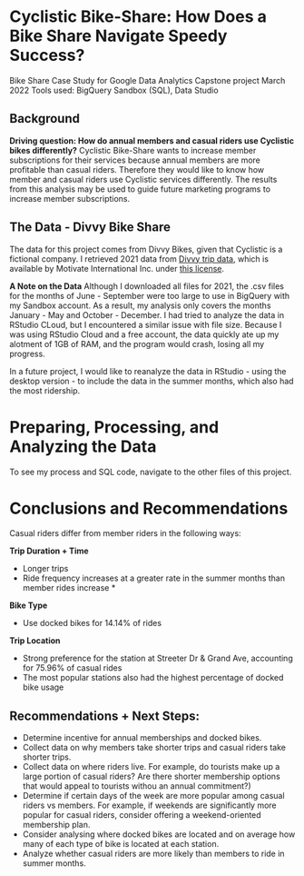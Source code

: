 # Cyclistic Bike-Share: How Does a Bike Share Navigate Speedy Success?
Bike Share Case Study for Google Data Analytics Capstone project
March 2022
Tools used: BigQuery Sandbox (SQL), Data Studio

## Background
**Driving question: How do annual members and casual riders use Cyclistic bikes differently?**
Cyclistic Bike-Share wants to increase member subscriptions for their services because annual members are more profitable than casual riders. 
Therefore they would like to know how member and casual riders use Cyclistic services differently. The results from this analysis may be used to guide future 
marketing programs to increase member subscriptions.

## The Data - Divvy Bike Share
The data for this project comes from Divvy Bikes, given that Cyclistic is a fictional company. I retrieved 2021 data from [Divvy trip data](https://divvy-tripdata.s3.amazonaws.com/index.html), which is available by Motivate International Inc. under [this license](https://ride.divvybikes.com/data-license-agreement).


**A Note on the Data**
Although I downloaded all files for 2021, the .csv files for the months of June - September were too large to use in BigQuery with my Sandbox account.
As a result, my analysis only covers the months January - May and October - December. I had tried to analyze the data in RStudio CLoud, but I encountered a similar issue
with file size. Because I was using RStudio Cloud and a free account, the data quickly ate up my alotment of 1GB of RAM, and the program would crash, losing all my progress.

In a future project, I would like to reanalyze the data in RStudio - using the desktop version - to include the data in the summer months, which also had the most ridership.

# Preparing, Processing, and Analyzing the Data
To see my process and SQL code, navigate to the other files of this project.

# Conclusions and Recommendations
Casual riders differ from member riders in the following ways:

**Trip Duration + Time**
- Longer trips
- Ride frequency increases at a greater rate in the summer months than member rides increase *

**Bike Type**
- Use docked bikes for 14.14% of rides

**Trip Location**
- Strong preference for the station at Streeter Dr & Grand Ave, accounting for 75.96% of casual rides
- The most popular stations also had the highest percentage of docked bike usage
   
   
## Recommendations + Next Steps:
- Determine incentive for annual memberships and docked bikes.
- Collect data on why members take shorter trips and casual riders take shorter trips.
- Collect data on where riders live.
        For example, do tourists make up a large portion of casual riders? 
        Are there shorter membership options that would appeal to tourists withou an annual commitment?)
- Determine if certain days of the week are more popular among casual riders vs members.
        For example, if weekends are significantly more popular for casual riders, consider offering a weekend-oriented membership plan.
- Consider analysing where docked bikes are located and on average how many of each type of bike is located at each station.
- Analyze whether casual riders are more likely than members to ride in summer months.
